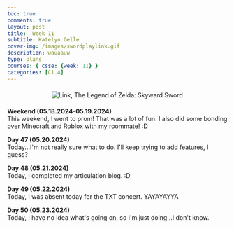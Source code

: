 ```yaml
---
toc: true
comments: true
layout: post
title:  Week 11
subtitle: Katelyn Gelle
cover-img: /images/swordplaylink.gif
description: wauaauw
type: plans
courses: { csse: {week: 11} }
categories: [C1.4]
---
```


<div style="text-align: center; margin-top: 20px; margin-bottom: 20px;">
  <img src="{{site.baseurl}}/images/anito/canyouhearmelink.gif" alt="Link, The Legend of Zelda: Skyward Sword" />
</div>  

**Weekend (05.18.2024-05.19.2024)**  
This weekend, I went to prom! That was a lot of fun. I also did some bonding over Minecraft and Roblox with my roommate! :D  

**Day 47 (05.20.2024)**  
Today...I'm not really sure what to do. I'll keep trying to add features, I guess?  

**Day 48 (05.21.2024)**  
Today, I completed my articulation blog. :D  

**Day 49 (05.22.2024)**  
Today, I was absent today for the TXT concert. YAYAYAYYA  

**Day 50 (05.23.2024)**  
Today, I have no idea what's going on, so I'm just doing...I don't know.